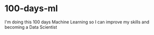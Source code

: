 # 100-days-ml

I'm doing this 100 days Machine Learning so I can improve my skills and becoming a Data Scientist

